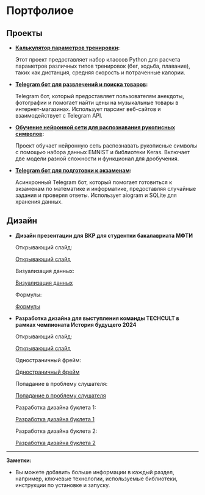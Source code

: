 # Портфолиое

## Проекты

* **[Калькулятор параметров тренировки](https://github.com/kirxx12/hw_python_oop):**

  Этот проект предоставляет набор классов Python для расчета параметров различных типов тренировок (бег, ходьба, плавание), таких как дистанция, средняя скорость и потраченные калории.

* **[Telegram бот для развлечений и поиска товаров](https://github.com/kirxx12/myStory):** 

    Telegram бот, который предоставляет пользователям анекдоты, фотографии и помогает найти цены на музыкальные товары в интернет-магазинах.  Использует парсинг веб-сайтов и взаимодействует с Telegram API.

* **[Обучение нейронной сети для распознавания рукописных символов](https://github.com/kirxx12/nn):** 

    Проект обучает нейронную сеть распознавать рукописные символы с помощью набора данных EMNIST и библиотеки Keras.  Включает две модели разной сложности и функционал для дообучения.

* **[Telegram бот для подготовки к экзаменам](https://github.com/kirxx12/mybot):**  

    Асинхронный Telegram бот, который помогает готовиться к экзаменам по математике и информатике, предоставляя случайные задания и проверяя ответы.  Использует aiogram и SQLite для хранения данных.


## Дизайн

* **Дизайн презентации для ВКР для студентки бакалавриата МФТИ**

    Открывающий слайд:
    
    [Открывающий слайд](image_7.png)

    Визуализация данных:

    [Визуализация данных](image_8.png)

    Формулы:

    [Формулы](./image_9.jpeg)

* **Разработка дизайна для выступления команды TECHCULT в рамках чемпионата История будущего 2024**

    Открывающий слайд:
    
    [Открывающий слайд](image_1.png)

    Одностраничный фрейм:

    [Одностраничный фрейм](image_2.png)

    Попадание в проблему слушателя:

    [Попадание в проблему слушателя](image_3.png)

    Разработка дизайна буклета 1:

    [Разработка дизайна буклета 1](image_5.png)

    Разработка дизайна буклета 2:

    [Разработка дизайна буклета 2](image_6.png)


---

**Заметки:**
* Вы можете добавить больше информации в каждый раздел, например, ключевые технологии, используемые библиотеки, инструкции по установке и запуску.
```

